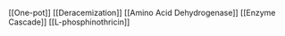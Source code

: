 [[One-pot]]
[[Deracemization]]
[[Amino Acid Dehydrogenase]]
[[Enzyme Cascade]]
[[L-phosphinothricin]]
